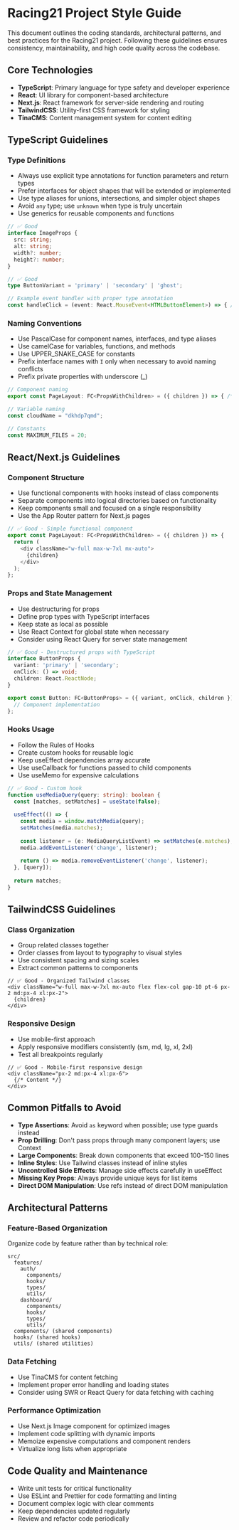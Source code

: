 # Racing21 Project Style Guide

This document outlines the coding standards, architectural patterns, and best practices for the Racing21 project. Following these guidelines ensures consistency, maintainability, and high code quality across the codebase.

## Core Technologies

- **TypeScript**: Primary language for type safety and developer experience
- **React**: UI library for component-based architecture
- **Next.js**: React framework for server-side rendering and routing
- **TailwindCSS**: Utility-first CSS framework for styling
- **TinaCMS**: Content management system for content editing

## TypeScript Guidelines

### Type Definitions

- Always use explicit type annotations for function parameters and return types
- Prefer interfaces for object shapes that will be extended or implemented
- Use type aliases for unions, intersections, and simpler object shapes
- Avoid `any` type; use `unknown` when type is truly uncertain
- Use generics for reusable components and functions

```typescript
// ✅ Good
interface ImageProps {
  src: string;
  alt: string;
  width?: number;
  height?: number;
}

// ✅ Good
type ButtonVariant = 'primary' | 'secondary' | 'ghost';

// Example event handler with proper type annotation
const handleClick = (event: React.MouseEvent<HTMLButtonElement>) => { /* ... */ };
```

### Naming Conventions

- Use PascalCase for component names, interfaces, and type aliases
- Use camelCase for variables, functions, and methods
- Use UPPER_SNAKE_CASE for constants
- Prefix interface names with `I` only when necessary to avoid naming conflicts
- Prefix private properties with underscore (_)

```typescript
// Component naming
export const PageLayout: FC<PropsWithChildren> = ({ children }) => { /* ... */ };

// Variable naming
const cloudName = "dkhdp7qmd";

// Constants
const MAXIMUM_FILES = 20;
```

## React/Next.js Guidelines

### Component Structure

- Use functional components with hooks instead of class components
- Separate components into logical directories based on functionality
- Keep components small and focused on a single responsibility
- Use the App Router pattern for Next.js pages

```typescript
// ✅ Good - Simple functional component
export const PageLayout: FC<PropsWithChildren> = ({ children }) => {
  return (
    <div className="w-full max-w-7xl mx-auto">
      {children}
    </div>
  );
};
```

### Props and State Management

- Use destructuring for props
- Define prop types with TypeScript interfaces
- Keep state as local as possible
- Use React Context for global state when necessary
- Consider using React Query for server state management

```typescript
// ✅ Good - Destructured props with TypeScript
interface ButtonProps {
  variant: 'primary' | 'secondary';
  onClick: () => void;
  children: React.ReactNode;
}

export const Button: FC<ButtonProps> = ({ variant, onClick, children }) => {
  // Component implementation
};
```

### Hooks Usage

- Follow the Rules of Hooks
- Create custom hooks for reusable logic
- Keep useEffect dependencies array accurate
- Use useCallback for functions passed to child components
- Use useMemo for expensive calculations

```typescript
// ✅ Good - Custom hook
function useMediaQuery(query: string): boolean {
  const [matches, setMatches] = useState(false);
  
  useEffect(() => {
    const media = window.matchMedia(query);
    setMatches(media.matches);
    
    const listener = (e: MediaQueryListEvent) => setMatches(e.matches);
    media.addEventListener('change', listener);
    
    return () => media.removeEventListener('change', listener);
  }, [query]);
  
  return matches;
}
```

## TailwindCSS Guidelines

### Class Organization

- Group related classes together
- Order classes from layout to typography to visual styles
- Use consistent spacing and sizing scales
- Extract common patterns to components

```tsx
// ✅ Good - Organized Tailwind classes
<div className="w-full max-w-7xl mx-auto flex flex-col gap-10 pt-6 px-2 md:px-4 xl:px-2">
  {children}
</div>
```

### Responsive Design

- Use mobile-first approach
- Apply responsive modifiers consistently (sm, md, lg, xl, 2xl)
- Test all breakpoints regularly

```tsx
// ✅ Good - Mobile-first responsive design
<div className="px-2 md:px-4 xl:px-6">
  {/* Content */}
</div>
```

## Common Pitfalls to Avoid

- **Type Assertions**: Avoid `as` keyword when possible; use type guards instead
- **Prop Drilling**: Don't pass props through many component layers; use Context
- **Large Components**: Break down components that exceed 100-150 lines
- **Inline Styles**: Use Tailwind classes instead of inline styles
- **Uncontrolled Side Effects**: Manage side effects carefully in useEffect
- **Missing Key Props**: Always provide unique keys for list items
- **Direct DOM Manipulation**: Use refs instead of direct DOM manipulation

## Architectural Patterns

### Feature-Based Organization

Organize code by feature rather than by technical role:

```
src/
  features/
    auth/
      components/
      hooks/
      types/
      utils/
    dashboard/
      components/
      hooks/
      types/
      utils/
  components/ (shared components)
  hooks/ (shared hooks)
  utils/ (shared utilities)
```

### Data Fetching

- Use TinaCMS for content fetching
- Implement proper error handling and loading states
- Consider using SWR or React Query for data fetching with caching

### Performance Optimization

- Use Next.js Image component for optimized images
- Implement code splitting with dynamic imports
- Memoize expensive computations and component renders
- Virtualize long lists when appropriate

## Code Quality and Maintenance

- Write unit tests for critical functionality
- Use ESLint and Prettier for code formatting and linting
- Document complex logic with clear comments
- Keep dependencies updated regularly
- Review and refactor code periodically
